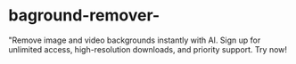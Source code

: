 # baground-remover-
"Remove image and video backgrounds instantly with AI. Sign up for unlimited access, high-resolution downloads, and priority support. Try now!
